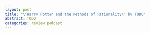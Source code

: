 ```yaml
---
layout: post
title: "\"Harry Potter and the Methods of Rationality\" by TODO"
abstract: TODO
categories: review podcast
---
```

